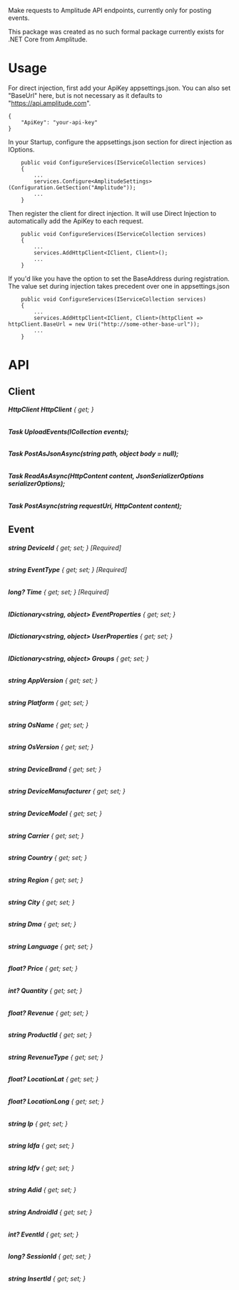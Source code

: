 Make requests to Amplitude API endpoints, currently only for posting events.

This package was created as no such formal package currently exists for .NET Core from Amplitude.

# **Usage**
For direct injection, first add your ApiKey appsettings.json. You can also set "BaseUrl" here, but is not necessary as it defaults to "https://api.amplitude.com".
```
{
    "ApiKey": "your-api-key"
}
```

In your Startup, configure the appsettings.json section for direct injection as IOptions<AmplitudeSettings>.
```
    public void ConfigureServices(IServiceCollection services)
    {
        ...
        services.Configure<AmplitudeSettings>(Configuration.GetSection("Amplitude"));
        ...
    }
```

Then register the client for direct injection. It will use Direct Injection to automatically add the ApiKey to each request.
```
    public void ConfigureServices(IServiceCollection services)
    {
        ...
        services.AddHttpClient<IClient, Client>();
        ...
    }
```

If you'd like you have the option to set the BaseAddress during registration. The value set during injection takes precedent over one in appsettings.json
```
    public void ConfigureServices(IServiceCollection services)
    {
        ...
        services.AddHttpClient<IClient, Client>(httpClient => httpClient.BaseUrl = new Uri("http://some-other-base-url"));
        ...
    }
```

# **API**
## **Client**
###### **HttpClient HttpClient** { get; }
###### **Task<SuccessSummaryResponse> UploadEvents(ICollection<Event> events);**
###### **Task<TRes> PostAsJsonAsync<TRes>(string path, object body = null);**
###### **Task<TRes> ReadAsAsync<TRes>(HttpContent content, JsonSerializerOptions serializerOptions);**
###### **Task<HttpResponseMessage> PostAsync(string requestUri, HttpContent content);**

## **Event**
###### **string DeviceId** { get; set; } [Required]
###### **string EventType** { get; set; } [Required]
###### **long? Time** { get; set; } [Required]
###### **IDictionary<string, object> EventProperties** { get; set; }
###### **IDictionary<string, object> UserProperties** { get; set; }
###### **IDictionary<string, object> Groups** { get; set; }
###### **string AppVersion** { get; set; }
###### **string Platform** { get; set; }
###### **string OsName** { get; set; }
###### **string OsVersion** { get; set; }
###### **string DeviceBrand** { get; set; }
###### **string DeviceManufacturer** { get; set; }
###### **string DeviceModel** { get; set; }
###### **string Carrier** { get; set; }
###### **string Country** { get; set; }
###### **string Region** { get; set; }
###### **string City** { get; set; }
###### **string Dma** { get; set; }
###### **string Language** { get; set; }
###### **float? Price** { get; set; }
###### **int? Quantity** { get; set; }
###### **float? Revenue** { get; set; }
###### **string ProductId** { get; set; }
###### **string RevenueType** { get; set; }
###### **float? LocationLat** { get; set; }
###### **float? LocationLong** { get; set; }
###### **string Ip** { get; set; }
###### **string Idfa** { get; set; }
###### **string Idfv** { get; set; }
###### **string Adid** { get; set; }
###### **string AndroidId** { get; set; }
###### **int? EventId** { get; set; }
###### **long? SessionId** { get; set; }
###### **string InsertId** { get; set; }